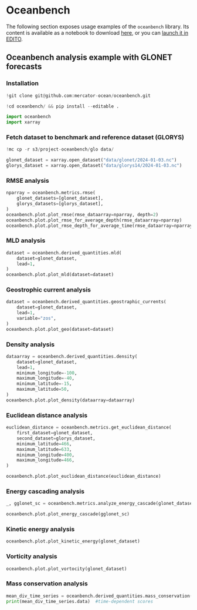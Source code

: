 # Oceanbench

The following section exposes usage examples of the `oceanbench` library.
Its content is available as a notebook to download [here](https://raw.githubusercontent.com/mercator-ocean/oceanbench/refs/heads/main/assets/glonet-example.ipynb), or you can [launch it in EDITO](https://datalab.dive.edito.eu/launcher/ocean-modelling/jupyter-python-ocean-science?name=oceanbench&s3=region-bb0d481d&resources.requests.cpu=%C2%AB4000m%C2%BB&resources.requests.memory=%C2%AB4Gi%C2%BB&resources.limits.cpu=%C2%AB7200m%C2%BB&resources.limits.memory=%C2%AB28Gi%C2%BB&init.personalInit=%C2%ABhttps%3A%2F%2Fgitlab.mercator-ocean.fr%2Fpub%2Fedito-infra%2Fconfiguration%2F-%2Fraw%2Fmain%2Fscripts%2Fopen-jupyter-notebook-url.sh%C2%BB&init.personalInitArgs=%C2%ABhttps%3A%2F%2Fraw.githubusercontent.com%2Fmercator-ocean%2Foceanbench%2Frefs%2Fheads%2Fmain%2Fassets%2Fglonet-example.ipynb%C2%BB&persistence.size=%C2%AB30Gi%C2%BB&git.repository=«https%3A%2F%2Fgithub.com%2Fmercator-ocean%2Foceanbench.git»&autoLaunch=true).

<!-- BEGINNING of a block automatically generated with make update-readme -->
## Oceanbench analysis example with GLONET forecasts

### Installation


```python
!git clone git@github.com:mercator-ocean/oceanbench.git
```


```python
!cd oceanbench/ && pip install --editable .
```


```python
import oceanbench
import xarray
```

### Fetch dataset to benchmark and reference dataset (GLORYS)


```python
!mc cp -r s3/project-oceanbench/glo data/
```


```python
glonet_dataset = xarray.open_dataset("data/glonet/2024-01-03.nc")
glorys_dataset = xarray.open_dataset("data/glorys14/2024-01-03.nc")
```

### RMSE analysis


```python
nparray = oceanbench.metrics.rmse(
    glonet_datasets=[glonet_dataset],
    glorys_datasets=[glorys_dataset],
)
oceanbench.plot.plot_rmse(rmse_dataarray=nparray, depth=2)
oceanbench.plot.plot_rmse_for_average_depth(rmse_dataarray=nparray)
oceanbench.plot.plot_rmse_depth_for_average_time(rmse_dataarray=nparray, dataset_depth_values=glonet_dataset.depth.values)
```

### MLD analysis


```python
dataset = oceanbench.derived_quantities.mld(
    dataset=glonet_dataset,
    lead=1,
)
oceanbench.plot.plot_mld(dataset=dataset)
```

### Geostrophic current analysis


```python
dataset = oceanbench.derived_quantities.geostraphic_currents(
    dataset=glonet_dataset,
    lead=1,
    variable="zos",
)
oceanbench.plot.plot_geo(dataset=dataset)
```

### Density analysis


```python
dataarray = oceanbench.derived_quantities.density(
    dataset=glonet_dataset,
    lead=1,
    minimum_longitude=-100,
    maximum_longitude=-40,
    minimum_latitude=-15,
    maximum_latitude=50,
)
oceanbench.plot.plot_density(dataarray=dataarray)
```

### Euclidean distance analysis


```python
euclidean_distance = oceanbench.metrics.get_euclidean_distance(
    first_dataset=glonet_dataset,
    second_dataset=glorys_dataset,
    minimum_latitude=466,
    maximum_latitude=633,
    minimum_longitude=400,
    maximum_longitude=466,
)

oceanbench.plot.plot_euclidean_distance(euclidean_distance)
```

### Energy cascading analysis


```python
_, gglonet_sc = oceanbench.metrics.analyze_energy_cascade(glonet_dataset, "uo", 0, 1 / 4)

oceanbench.plot.plot_energy_cascade(gglonet_sc)
```

### Kinetic energy analysis


```python
oceanbench.plot.plot_kinetic_energy(glonet_dataset)
```

### Vorticity analysis


```python
oceanbench.plot.plot_vortocity(glonet_dataset)
```

### Mass conservation analysis


```python
mean_div_time_series = oceanbench.derived_quantities.mass_conservation(glonet_dataset, 0, deg_resolution=0.25)  # should be close to zero
print(mean_div_time_series.data)  #time-dependent scores
```
<!-- END of a block automatically generated with make update-readme -->
